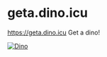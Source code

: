 # geta.dino.icu
https://geta.dino.icu
Get a dino!

[![Dino](https://geta.dino.icu/dino.png)](https://geta.dino.icu)